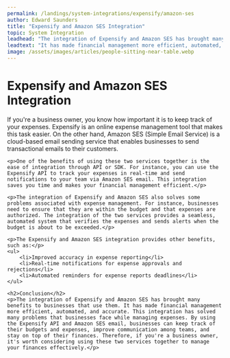 ```yaml
---
permalink: /landings/system-integrations/expensify/amazon-ses
author: Edward Saunders
title: "Expensify and Amazon SES Integration"
topic: System Integration
leadhead: "The integration of Expensify and Amazon SES has brought many benefits to businesses that use them"
leadtext: "It has made financial management more efficient, automated, and accurate. This integration has solved many problems that businesses face while managing expenses. By using the Expensify API and Amazon SES email, businesses can keep track of their budgets and expenses, improve communication among teams, and stay on top of their finances. Therefore, if you're a business owner, it's worth considering using these two services together to manage your finances effectively."
image: /assets/images/articles/people-sitting-near-table.webp
---
```

<div class="arttext">	<h1>Expensify and Amazon SES Integration</h1>
	<p>If you're a business owner, you know how important it is to keep track of your expenses. Expensify is an online expense management tool that makes this task easier. On the other hand, Amazon SES (Simple Email Service) is a cloud-based email sending service that enables businesses to send transactional emails to their customers.</p>

	<p>One of the benefits of using these two services together is the ease of integration through API or SDK. For instance, you can use the Expensify API to track your expenses in real-time and send notifications to your team via Amazon SES email. This integration saves you time and makes your financial management efficient.</p>

	<p>The integration of Expensify and Amazon SES also solves some problems associated with expense management. For instance, businesses need to ensure that they are within the budget and that expenses are authorized. The integration of the two services provides a seamless, automated system that verifies the expenses and sends alerts when the budget is about to be exceeded.</p>

	<p>The Expensify and Amazon SES integration provides other benefits, such as:</p>
	<ul>
		<li>Improved accuracy in expense reporting</li>
		<li>Real-time notifications for expense approvals and rejections</li>
		<li>Automated reminders for expense reports deadlines</li>
	</ul>

	<h2>Conclusion</h2>
	<p>The integration of Expensify and Amazon SES has brought many benefits to businesses that use them. It has made financial management more efficient, automated, and accurate. This integration has solved many problems that businesses face while managing expenses. By using the Expensify API and Amazon SES email, businesses can keep track of their budgets and expenses, improve communication among teams, and stay on top of their finances. Therefore, if you're a business owner, it's worth considering using these two services together to manage your finances effectively.</p>

</div>